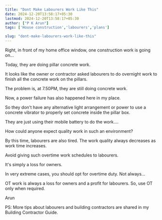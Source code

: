 ```yaml
---
title: "Dont Make Labourers Work Like This"
date: 2024-12-20T13:58:17+05:30
lastmod: 2024-12-20T13:58:17+05:30
author: ["P K Arun"]
tags: ['House construction','labourers','plans'] 

slug: "dont-make-labourers-work-like-this"
---
```


Right, in front of my home office window, one construction work is going on…

Today, they are doing pillar concrete work.

It looks like the owner or contractor asked labourers to do overnight work to finish all the concrete work on the pillars. 

The problem is, at 7.50PM, they are still doing concrete work. 

Now, a power failure has also happened here in my place. 

So they don't have any alternative light arrangement or power to use a concrete vibrator to properly set concrete inside the pillar box.

They are just using their mobile battery to do the work…. 

How could anyone expect quality work in such an environment?

By this time, labourers are also tired. The work quality always decreases as work time increases.

Avoid giving such overtime work schedules to labourers. 

It's simply a loss for owners. 

In very extreme cases, you should opt for overtime duty. Not always…

OT work is always a loss for owners and a profit for labourers. So, use OT only when required. 

Arun

PS: More tips about labourers and building contractors are shared in my Building Contractor Guide.